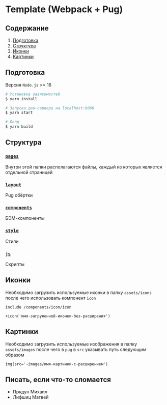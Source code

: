 # Template (Webpack + Pug)


## Содержание
1. [Подготовка](#подготовка)
2. [Структура](#структура)
3. [Иконки](#иконки)
4. [Картинки](#картинки)

## Подготовка

Версия ``Node.js`` >= 16

```bash
# Установка зависимостей
$ yarn install

# Запуска дев-сервера на localhost:8080
$ yarn start

# Билд
$ yarn build
```

## Структура

### [`pages`](pages)

Внутри этой папки располагаются файлы, каждый из
которых является отдельной страницей

### [`layout`](layouts)

Pug обёртки

### [`components`](components)

БЭМ-компоненты

### [`style`](style)

Cтили

### [`js`](js)

Скрипты

## Иконки

Необходимо загрузить используемые иконки в папку `assets/icons`
после чего использовать компонент `icon`

```jade
include /components/icon/icon

+icon('имя-загруженной-иконки-без-расширения')
```

## Картинки

Необходимо загрузить используемые изображения в папку `assets/images`
после чего в `pug` в `src` указывать путь следующим образом

```jade
img(src='~images/имя-картинки-с-расширением')
```

## Писать, если что-то сломается

- Прядун Михаил
- Лифшиц Матвей


